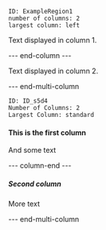 ```start-multi-column  
ID: ExampleRegion1  
number of columns: 2  
largest column: left  
```

Text displayed in column 1.

--- end-column ---

Text displayed in column 2.

--- end-multi-column 

```start-multi-column
ID: ID_s5d4
Number of Columns: 2
Largest Column: standard
```

#### This is the first column

And some text

--- column-end ---

##### Second column

More text

--- end-multi-column





```start-multi-column

```